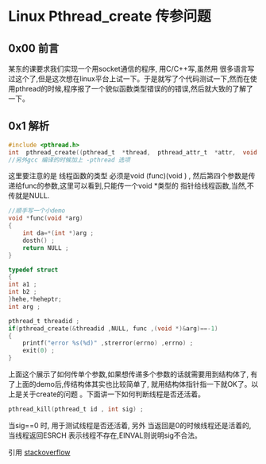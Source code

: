 # Linux Pthread_create 传参问题

## 0x00 前言

某东的课要求我们实现一个用socket通信的程序, 用C/C++写,虽然用
很多语言写过这个了,但是这次想在linux平台上试一下。于是就写了个代码测试一下,然而在使用pthread的时候,程序报了一个貌似函数类型错误的的错误,然后就大致的了解了一下。

## 0x1 解析

```c
#include <pthread.h> 
int  pthread_create((pthread_t  *thread,  pthread_attr_t  *attr,  void  *(*start_routine)(void  *),  void  *arg)
//另外gcc 编译的时候加上 -pthread 选项
```

这里要注意的是 线程函数的类型 必须是void (func)(void ) , 然后第四个参数是传递给func的参数,这里可以看到,只能传一个void *类型的
指针给线程函数,当然,不传就是NULL.

```c
//顺手写一个小demo
void *func(void *arg)
{
	int da=*(int *)arg ;
	dosth() ; 
	return NULL ; 
}

typedef struct
{
int a1 ;
int b2 ; 
}hehe,*heheptr;
int arg ;

pthread_t threadid ; 
if(pthread_create(&threadid ,NULL, func ,(void *)&arg)==-1)
{
	printf("error %s(%d)" ,strerror(errno) ,errno) ; 
	exit(0) ; 
}
```


上面这个展示了如何传单个参数,如果想传递多个参数的话就需要用到结构体了,
有了上面的demo后,传结构体其实也比较简单了, 就用结构体指针指一下就OK了。以上是关于create的问题 。下面讲一下如何判断线程是否还活着。


```c
pthread_kill(pthread_t id , int sig) ;
```

当sig==0 时, 用于测试线程是否还活着, 另外 当返回是0的时候线程还是活着的, 当线程返回ESRCH 表示线程不存在,EINVAL则说明sig不合法。


引用
[stackoverflow](http://stackoverflow.com/questions/11253025/pthread-create-not-working-passing-argument-3-warning)

